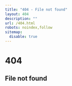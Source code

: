```yaml
---
title: "404 - File not found"
layout: 404
description: ""
url: /404.html
robots: noindex,follow
sitemap:
  disable: true
---
```


<div class="text-center py-4xl">
  <h1 class="mx-auto display-1">404</h1>
  <h2 class="mx-auto">File not found</h2>
</div>
